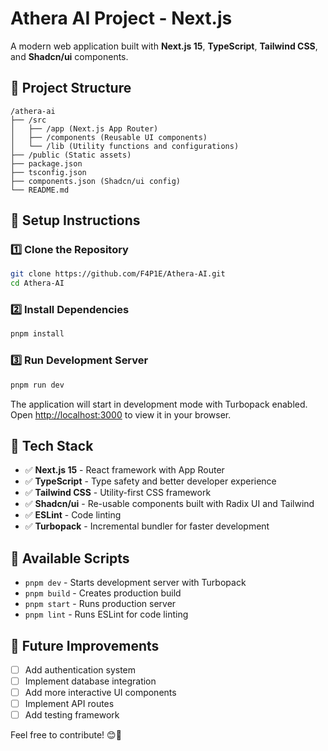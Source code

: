 # Athera AI Project - Next.js

A modern web application built with **Next.js 15**, **TypeScript**, **Tailwind CSS**, and **Shadcn/ui** components.

## 📁 Project Structure

```
/athera-ai
├── /src
│   ├── /app (Next.js App Router)
│   ├── /components (Reusable UI components)
│   └── /lib (Utility functions and configurations)
├── /public (Static assets)
├── package.json
├── tsconfig.json
├── components.json (Shadcn/ui config)
└── README.md
```

## 🚀 **Setup Instructions**

### **1️⃣ Clone the Repository**

```sh
git clone https://github.com/F4P1E/Athera-AI.git
cd Athera-AI
```

### **2️⃣ Install Dependencies**

```sh
pnpm install
```

### **3️⃣ Run Development Server**

```sh
pnpm run dev
```

The application will start in development mode with Turbopack enabled. Open [http://localhost:3000](http://localhost:3000) to view it in your browser.

## 🔧 **Tech Stack**

- ✅ **Next.js 15** - React framework with App Router
- ✅ **TypeScript** - Type safety and better developer experience
- ✅ **Tailwind CSS** - Utility-first CSS framework
- ✅ **Shadcn/ui** - Re-usable components built with Radix UI and Tailwind
- ✅ **ESLint** - Code linting
- ✅ **Turbopack** - Incremental bundler for faster development

## 📜 **Available Scripts**

- `pnpm dev` - Starts development server with Turbopack
- `pnpm build` - Creates production build
- `pnpm start` - Runs production server
- `pnpm lint` - Runs ESLint for code linting

## 📌 **Future Improvements**

- [ ] Add authentication system
- [ ] Implement database integration
- [ ] Add more interactive UI components
- [ ] Implement API routes
- [ ] Add testing framework

Feel free to contribute! 😊🎉
